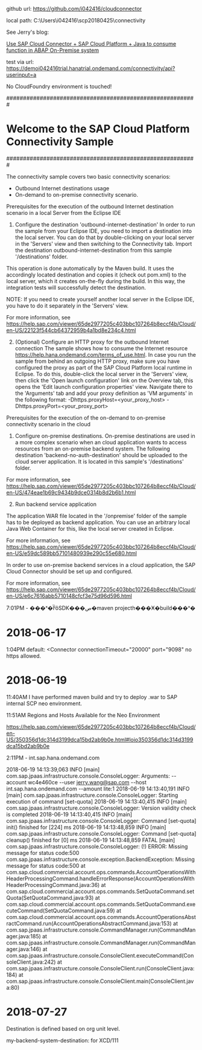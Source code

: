 github url: https://github.com/i042416/cloudconnector

local path: C:\Users\i042416\scp20180425\connectivity

See Jerry's blog:

[Use SAP Cloud Connector + SAP Cloud Platform + Java to consume function in ABAP On-Premise system](https://blogs.sap.com/2018/05/16/use-sap-cloud-connector-sap-cloud-platform-java-to-consume-function-in-abap-on-premise-system/)

test via url: https://demoi042416trial.hanatrial.ondemand.com/connectivity/api?userinput=a

No CloudFoundry environment is touched!

#########################################################
# Welcome to the SAP Cloud Platform Connectivity Sample #
#########################################################

The connectivity sample covers two basic connectivity scenarios:
 - Outbound Internet destinations usage
 - On-demand to on-premise connectivity scenario.

Prerequisites for the execution of the outbound Internet destination scenario in a local Server from the Eclipse IDE

1. Configure the destination 'outbound-internet-destination'
In order to run the sample from your Eclipse IDE, you need to import a destination into the local server.
You can do that by double-clicking on your local server in the 'Servers' view and then switching to the Connectivity tab.
Import the destination outbound-internet-destination from this sample '/destinations' folder.

This operation is done automatically by the Maven build. It uses the accordingly located destination and copies it (check out pom.xml)
to the local server, which it creates on-the-fly during the build.
In this way, the integration tests will successfully detect the destination.

NOTE: If you need to create yourself another local server in the Eclipse IDE, you have to do it separately 
in the 'Servers' view.

For more information, see https://help.sap.com/viewer/65de2977205c403bbc107264b8eccf4b/Cloud/en-US/22123f544cb64372959b4a1bd8e234c4.html


2. (Optional) Configure an HTTP proxy for the outbound Internet connection
The sample shows how to consume the Internet resource https://help.hana.ondemand.com/terms_of_use.html. In case you run the sample
from behind an outgoing HTTP proxy, make sure you have configured the proxy as part of the SAP Cloud Platform local runtime
in Eclipse. To do this, double-click the local server in the 'Servers' view, then click the 'Open launch
configuration' link on the Overview tab, this opens the 'Edit launch configuration properties' view. Navigate there to
the 'Arguments' tab and add your proxy definition as 'VM arguments' in the following format:
-Dhttps.proxyHost=<your_proxy_host> -Dhttps.proxyPort=<your_proxy_port>


Prerequisites for the execution of the on-demand to on-premise connectivity scenario in the cloud

1. Configure on-premise destinations.
On-premise destinations are used in a more complex scenario when an cloud application wants to access resources from an on-premise backend system.
The following destination 'backend-no-auth-destination' should be uploaded to the cloud server application.
It is located in this sample's '/destinations' folder.

For more information, see https://help.sap.com/viewer/65de2977205c403bbc107264b8eccf4b/Cloud/en-US/474eae1b69c9434b9dce0314b8d2b6b1.html

2. Run backend service application

The application WAR file located in the '/onpremise' folder of the sample has to be deployed as backend application.
You can use an arbitrary local Java Web Container for this, like the local server created in Eclipse.

For more information, see https://help.sap.com/viewer/65de2977205c403bbc107264b8eccf4b/Cloud/en-US/e59dc589bb57101480939e290c55e680.html

In order to use on-premise backend services in a cloud application, the SAP Cloud Connector should be set up and configured.

For more information, see https://help.sap.com/viewer/65de2977205c403bbc107264b8eccf4b/Cloud/en-US/e6c7616abb5710148cfcf3e75d96d596.html

7:01PM - ���ˣ�ΪʲôSDK���ص�maven projectһ���Ӿ�build���ˣ�

# 2018-06-17 

1:04PM default: <Connector connectionTimeout="20000" port="9098"
no https allowed.

# 2018-06-19

11:40AM I have performed maven build and try to deploy .war to SAP internal SCP neo environment.

11:51AM Regions and Hosts Available for the Neo Environment

https://help.sap.com/viewer/65de2977205c403bbc107264b8eccf4b/Cloud/en-US/350356d1dc314d3199dca15bd2ab9b0e.html#loio350356d1dc314d3199dca15bd2ab9b0e

2:11PM - int.sap.hana.ondemand.com

2018-06-19 14:13:39,063 INFO  [main] com.sap.jpaas.infrastructure.console.ConsoleLogger: Arguments:   --account wc4e460ce --user jerry.wang@sap.com --host int.sap.hana.ondemand.com --amount lite:1
2018-06-19 14:13:40,191 INFO  [main] com.sap.jpaas.infrastructure.console.ConsoleLogger: Starting execution of command [set-quota]
2018-06-19 14:13:40,415 INFO  [main] com.sap.jpaas.infrastructure.console.ConsoleLogger: Version validity check is completed
2018-06-19 14:13:40,415 INFO  [main] com.sap.jpaas.infrastructure.console.ConsoleLogger: Command [set-quota] init() finished for [224] ms
2018-06-19 14:13:48,859 INFO  [main] com.sap.jpaas.infrastructure.console.ConsoleLogger: Command [set-quota] cleanup() finished for [0] ms
2018-06-19 14:13:48,859 FATAL [main] com.sap.jpaas.infrastructure.console.ConsoleLogger: (!) ERROR: Missing message for status code:500
com.sap.jpaas.infrastructure.console.exception.BackendException: Missing message for status code:500
	at com.sap.cloud.commercial.account.ops.commands.AccountOperationsWithHeaderProcessingCommand.handleErrorResponse(AccountOperationsWithHeaderProcessingCommand.java:36)
	at com.sap.cloud.commercial.account.ops.commands.SetQuotaCommand.setQuota(SetQuotaCommand.java:93)
	at com.sap.cloud.commercial.account.ops.commands.SetQuotaCommand.executeCommand(SetQuotaCommand.java:59)
	at com.sap.cloud.commercial.account.ops.commands.AccountOperationsAbstractCommand.run(AccountOperationsAbstractCommand.java:153)
	at com.sap.jpaas.infrastructure.console.CommandManager.run(CommandManager.java:185)
	at com.sap.jpaas.infrastructure.console.CommandManager.run(CommandManager.java:146)
	at com.sap.jpaas.infrastructure.console.ConsoleClient.executeCommand(ConsoleClient.java:242)
	at com.sap.jpaas.infrastructure.console.ConsoleClient.run(ConsoleClient.java:184)
	at com.sap.jpaas.infrastructure.console.ConsoleClient.main(ConsoleClient.java:80)

# 2018-07-27

Destination is defined based on org unit level.

my-backend-system-destination: for XCD/111